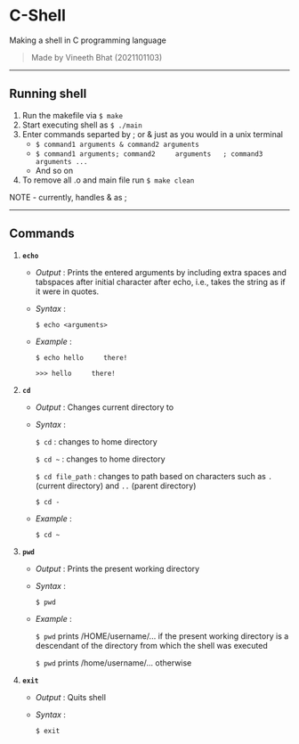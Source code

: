 # C-Shell
Making a shell in C programming language

> Made by Vineeth Bhat (2021101103)

***

## Running shell

1. Run the makefile via `$ make`
2. Start executing shell as `$ ./main`
3. Enter commands separted by ; or & just as you would in a unix terminal
    * `$ command1 arguments & command2 arguments`
    * `$ command1 arguments; command2     arguments   ; command3  arguments ...`
    * And so on
4. To remove all .o and main file run `$ make clean`

NOTE - currently, handles & as ;

---

## Commands

1. **`echo`**
    * _Output_ : Prints the entered arguments by including extra spaces and tabspaces after initial character after echo, i.e., takes the string as if it were in quotes. 
    * _Syntax_ : 
    
        `$ echo <arguments>`

    * _Example_ : 

        `$ echo hello     there!`

        `>>> hello     there!`
    
2. **`cd`**
    * _Output_ : Changes current directory to 
    * _Syntax_ :

        `$ cd` : changes to home directory

        `$ cd ~` : changes to home directory

        `$ cd file_path` : changes to path based on characters such as `.` (current directory) and `..` (parent directory)

        `$ cd -`

    * _Example_ : 

        `$ cd ~`
    
3. **`pwd`**
    * _Output_ : Prints the present working directory
    * _Syntax_ : 
    
        `$ pwd`

    * _Example_ : 

        `$ pwd` prints /HOME/username/... if the present working directory is a descendant of the directory from which the shell was executed

        `$ pwd` prints /home/username/... otherwise

4. **`exit`**
    * _Output_ : Quits shell
    * _Syntax_ :

        `$ exit`